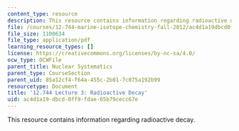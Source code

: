 ```yaml
---
content_type: resource
description: This resource contains information regarding radioactive decay.
file: /courses/12-744-marine-isotope-chemistry-fall-2012/ac4d1a19dbcd0ff9fdae65b79cecc67e_MIT12_744F12_Lec3.pdf
file_size: 1100634
file_type: application/pdf
learning_resource_types: []
license: https://creativecommons.org/licenses/by-nc-sa/4.0/
ocw_type: OCWFile
parent_title: Nuclear Systematics
parent_type: CourseSection
parent_uid: 85a12cf4-f64a-455c-2b01-7c075a192b99
resourcetype: Document
title: '12.744 Lecture 3: Radioactive Decay'
uid: ac4d1a19-dbcd-0ff9-fdae-65b79cecc67e
---
```

This resource contains information regarding radioactive decay.
